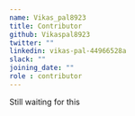 ```yaml
---
name: Vikas_pal8923
title: Contributor
github: Vikaspal8923
twitter: ""
linkedin: vikas-pal-44966528a
slack: ""
joining_date: ""
role : contributor
---
```


Still waiting for this
